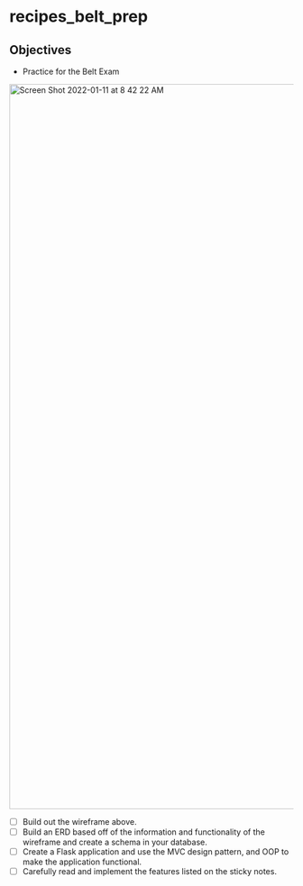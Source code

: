 # recipes_belt_prep

## Objectives

- Practice for the Belt Exam

<img width="1287" alt="Screen Shot 2022-01-11 at 8 42 22 AM" src="https://user-images.githubusercontent.com/92617960/148974140-e72fd568-806d-4cae-8f6e-6f7eb39e7df6.png">

- [ ] Build out the wireframe above.
- [ ] Build an ERD based off of the information and functionality of the wireframe and create a schema in your database.
- [ ] Create a Flask application and use the MVC design pattern, and OOP to make the application functional.
- [ ] Carefully read and implement the features listed on the sticky notes.
